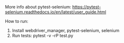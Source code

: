 More info about pytest-selenium:
https://pytest-selenium.readthedocs.io/en/latest/user_guide.html

How to run:
1) Install webdriver_manager, pytest-selenium, selenium
2) Run tests:
pytest -v -rP test.py
